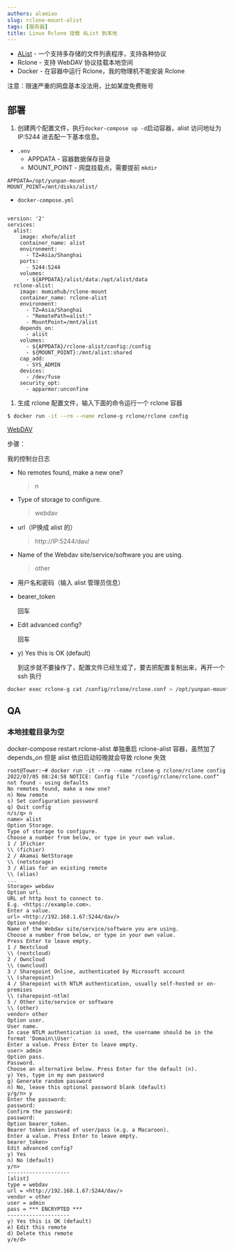 ```yaml
---
authors: alamiao
slug: rclone-mount-alist
tags: [服务器]
title: Linux Rclone 挂载 AList 到本地
---
```

- [AList](https://github.com/alist-org/alist/blob/main/README_cn.md) - 一个支持多存储的文件列表程序，支持各种协议
- Rclone - 支持 WebDAV 协议挂载本地空间
- Docker - 在容器中运行 Rclone，我的物理机不能安装 Rclone

注意：限速严重的网盘基本没法用，比如某度免费账号
<!-- truncate -->
## 部署

1.  创建两个配置文件，执行`docker-compose up -d`启动容器，alist 访问地址为 IP:5244 进去配一下基本信息。
- `.env`
    - APPDATA - 容器数据保存目录
    - MOUNT_POINT - 网盘挂载点，需要提前 `mkdir`

```
APPDATA=/opt/yunpan-mount
MOUNT_POINT=/mnt/disks/alist/
```

- `docker-compose.yml`

```

version: '2'
services:
  alist:
    image: xhofe/alist
    container_name: alist
    environment:
      - TZ=Asia/Shanghai
    ports:
      - 5244:5244
    volumes:
      - ${APPDATA}/alist/data:/opt/alist/data
  rclone-alist:
    image: mumiehub/rclone-mount
    container_name: rclone-alist
    environment:
      - TZ=Asia/Shanghai
      - "RemotePath=alist:"
      - MountPoint=/mnt/alist
    depends_on:
      - alist
    volumes:
      - ${APPDATA}/rclone-alist/config:/config
      - ${MOUNT_POINT}:/mnt/alist:shared
    cap_add:
      - SYS_ADMIN
    devices:
      - /dev/fuse
    security_opt:
      - apparmor:unconfine
```

1. 生成 rclone 配置文件，输入下面的命令运行一个 rclone 容器

```bash
$ docker run -it --rm --name rclone-g rclone/rclone config
```

[WebDAV](https://rclone.org/webdav/)

步骤：

我的控制台日志

- No remotes found, make a new one?
    
    > n
    
- Type of storage to configure.
    
    > webdav
    
- url（IP换成 alist 的）
    
    > http://IP:5244/dav/
    
- Name of the Webdav site/service/software you are using.
    
    > other
    
- 用户名和密码（输入 alist 管理员信息）
- bearer_token
    
    回车
    
- Edit advanced config?
    
    回车
    
- y) Yes this is OK (default)
    
    到这步就不要操作了，配置文件已经生成了，要去把配置复制出来，再开一个 ssh 执行
    

```bash
docker exec rclone-g cat /config/rclone/rclone.conf > /opt/yunpan-mount/rclone-alist/config/.rclone.conf
```

## QA

### 本地挂载目录为空

docker-compose restart rclone-alist 单独重启 rclone-alist 容器，虽然加了 depends_on 但是 alist 依旧启动较晚就会导致 rclone 失效

```
root@Tower:~# docker run -it --rm --name rclone-g rclone/rclone config
2022/07/05 08:24:58 NOTICE: Config file "/config/rclone/rclone.conf" not found - using defaults
No remotes found, make a new one?
n) New remote
s) Set configuration password
q) Quit config
n/s/q> n
name> alist
Option Storage.
Type of storage to configure.
Choose a number from below, or type in your own value.
1 / 1Fichier
\\ (fichier)
2 / Akamai NetStorage
\\ (netstorage)
3 / Alias for an existing remote
\\ (alias)
...
Storage> webdav
Option url.
URL of http host to connect to.
E.g. <https://example.com>.
Enter a value.
url> <http://192.168.1.67:5244/dav/>
Option vendor.
Name of the Webdav site/service/software you are using.
Choose a number from below, or type in your own value.
Press Enter to leave empty.
1 / Nextcloud
\\ (nextcloud)
2 / Owncloud
\\ (owncloud)
3 / Sharepoint Online, authenticated by Microsoft account
\\ (sharepoint)
4 / Sharepoint with NTLM authentication, usually self-hosted or on-premises
\\ (sharepoint-ntlm)
5 / Other site/service or software
\\ (other)
vendor> other
Option user.
User name.
In case NTLM authentication is used, the username should be in the format 'Domain\\User'.
Enter a value. Press Enter to leave empty.
user> admin
Option pass.
Password.
Choose an alternative below. Press Enter for the default (n).
y) Yes, type in my own password
g) Generate random password
n) No, leave this optional password blank (default)
y/g/n> y
Enter the password:
password:
Confirm the password:
password:
Option bearer_token.
Bearer token instead of user/pass (e.g. a Macaroon).
Enter a value. Press Enter to leave empty.
bearer_token>
Edit advanced config?
y) Yes
n) No (default)
y/n>
--------------------
[alist]
type = webdav
url = <http://192.168.1.67:5244/dav/>
vendor = other
user = admin
pass = *** ENCRYPTED ***
--------------------
y) Yes this is OK (default)
e) Edit this remote
d) Delete this remote
y/e/d>

```